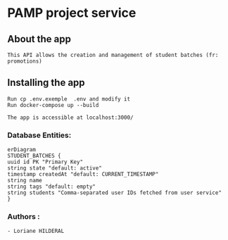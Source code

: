 #  PAMP project service

## About the app

    This API allows the creation and management of student batches (fr: promotions)

## Installing the app
    Run cp .env.exemple  .env and modify it
    Run docker-compose up --build

    The app is accessible at localhost:3000/

### Database Entities:
```mermaid
erDiagram
STUDENT_BATCHES {
uuid id PK "Primary Key"
string state "default: active"
timestamp createdAt "default: CURRENT_TIMESTAMP"
string name
string tags "default: empty"
string students "Comma-separated user IDs fetched from user service"
}
```

### Authors :
    - Loriane HILDERAL